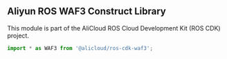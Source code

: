 ## Aliyun ROS WAF3 Construct Library

This module is part of the AliCloud ROS Cloud Development Kit (ROS CDK) project.

```ts
import * as WAF3 from '@alicloud/ros-cdk-waf3';
```